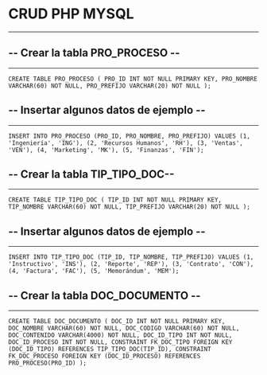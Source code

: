# CRUD PHP MYSQL
-------------------
 
## -- Crear la tabla PRO_PROCESO --
------------------------------------
`CREATE TABLE PRO_PROCESO (
  PRO_ID INT NOT NULL PRIMARY KEY,
  PRO_NOMBRE VARCHAR(60) NOT NULL,
  PRO_PREFIJO VARCHAR(20) NOT NULL
);
`
## -- Insertar algunos datos de ejemplo --
--------------------------------------------
`INSERT INTO PRO_PROCESO (PRO_ID, PRO_NOMBRE, PRO_PREFIJO) VALUES
  (1, 'Ingeniería', 'ING'),
  (2, 'Recursos Humanos', 'RH'),
  (3, 'Ventas', 'VEN'),
  (4, 'Marketing', 'MK'),
  (5, 'Finanzas', 'FIN');
`
## -- Crear la tabla TIP_TIPO_DOC--
----------------------------------------
`CREATE TABLE TIP_TIPO_DOC (
  TIP_ID INT NOT NULL PRIMARY KEY,
  TIP_NOMBRE VARCHAR(60) NOT NULL,
  TIP_PREFIJO VARCHAR(20) NOT NULL
);
`
## -- Insertar algunos datos de ejemplo --
--------------------------------------------
`INSERT INTO TIP_TIPO_DOC (TIP_ID, TIP_NOMBRE, TIP_PREFIJO) VALUES
  (1, 'Instructivo', 'INS'),
  (2, 'Reporte', 'REP'),
  (3, 'Contrato', 'CON'),
  (4, 'Factura', 'FAC'),
  (5, 'Memorándum', 'MEM');
`
## -- Crear la tabla DOC_DOCUMENTO --
--------------------------------------
`CREATE TABLE DOC_DOCUMENTO (
  DOC_ID INT NOT NULL PRIMARY KEY,
  DOC_NOMBRE VARCHAR(60) NOT NULL,
  DOC_CODIGO VARCHAR(60) NOT NULL,
  DOC_CONTENIDO VARCHAR(4000) NOT NULL,
  DOC_ID_TIPO INT NOT NULL,
  DOC_ID_PROCESO INT NOT NULL,
  CONSTRAINT FK_DOC_TIPO FOREIGN KEY (DOC_ID_TIPO) REFERENCES TIP_TIPO_DOC(TIP_ID),
  CONSTRAINT FK_DOC_PROCESO FOREIGN KEY (DOC_ID_PROCESO) REFERENCES PRO_PROCESO(PRO_ID)
);
`